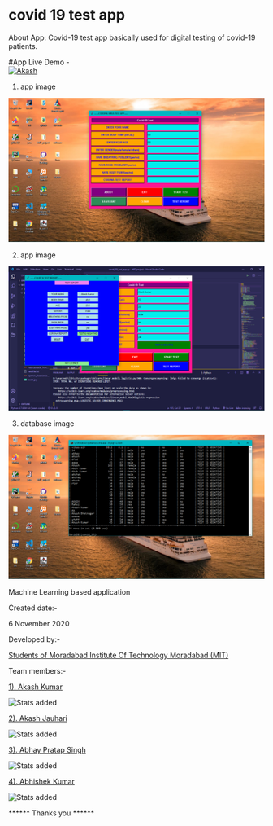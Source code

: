 # covid 19 test app
About App:
Covid-19 test app basically used for digital testing of covid-19 patients.

#App Live Demo - 
<br>
[![Akash](https://img.shields.io/badge/covid%2019%20test%20app-while?style=for-the-badge&logo=heroku&logoColor=black)](https://covid19testapp.herokuapp.com) 



1. app image


![image](https://github.com/Akash671/ML-Project/blob/master/app/appImage/img1.png)
<br>


2. app image


![image](https://github.com/Akash671/ML-Project/blob/master/app/appImage/img3.png)
<br>

3. database image



![image](https://github.com/Akash671/ML-Project/blob/master/app/appImage/img5.png)
<br>


Machine Learning based application 

Created date:-

6 November 2020

Developed by:- 

<a href="https://www.mitmoradabad.edu.in">Students of Moradabad Institute Of Technology Moradabad
(MIT)</a>

Team members:-

<a href="https://github.com/Akash671">1). Akash Kumar</a>

![Stats added](https://github-readme-stats.vercel.app/api?username=Akash671&&show_icons=true)
<!--
![Languages Stats](https://github-readme-stats.vercel.app/api/top-langs/?username=Akash671)
-->
<a href="https://github.com/Akashjhr24">2). Akash Jauhari</a>

![Stats added](https://github-readme-stats.vercel.app/api?username=Akashjhr24&&show_icons=true)
<!--
![Languages Stats](https://github-readme-stats.vercel.app/api/top-langs/?username=Akashjhr24)
-->
<a href="https://github.com/thakur8630">3). Abhay Pratap Singh</a>

![Stats added](https://github-readme-stats.vercel.app/api?username=thakur8630&&show_icons=true)
<!--
![Languages Stats](https://github-readme-stats.vercel.app/api/top-langs/?username=thakur8630)
-->
<a href="https://github.com/abhishek4528">4). Abhishek Kumar</a>

![Stats added](https://github-readme-stats.vercel.app/api?username=abhishek4528&&show_icons=true)
<!--
![Languages Stats](https://github-readme-stats.vercel.app/api/top-langs/?username=abhishek4528)
-->

****** Thanks you ******
